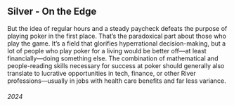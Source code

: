 ## Silver - On the Edge

But the idea of regular hours and a steady paycheck defeats the purpose of playing poker in the first place. That’s the paradoxical part about those who play the game. It’s a field that glorifies hyperrational decision-making, but a lot of people who play poker for a living would be better off—at least financially—doing something else. The combination of mathematical and people-reading skills necessary for success at poker should generally also translate to lucrative opportunities in tech, finance, or other River professions—usually in jobs with health care benefits and far less variance.

###### 2024